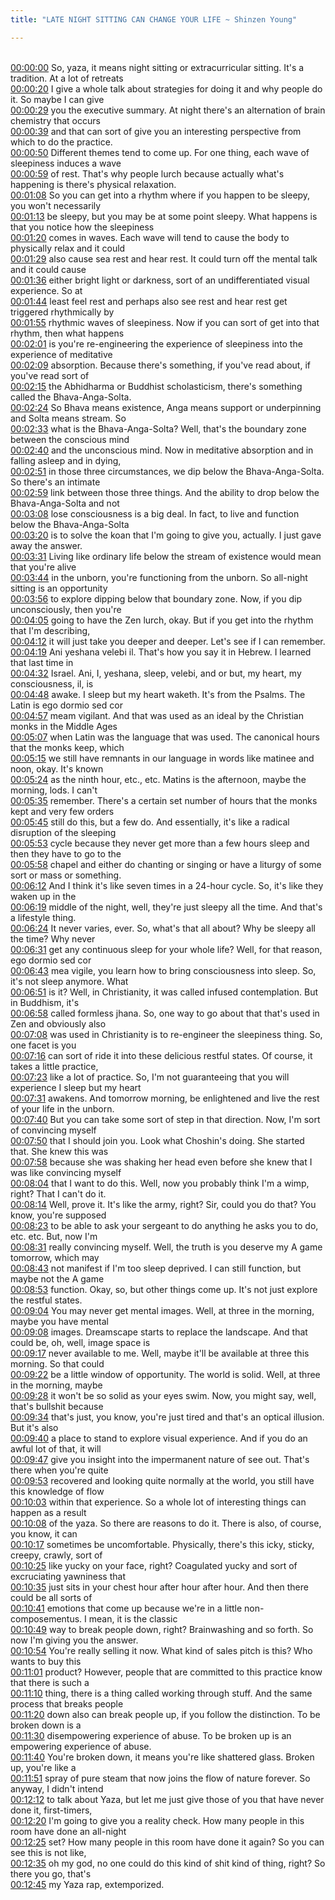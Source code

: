 ```yaml
---
title: "LATE NIGHT SITTING CAN CHANGE YOUR LIFE ~ Shinzen Young"

---
```

<br>[00:00:00](https://www.youtube.com/watch?v=64BBTV3FOc4&t=0)   So, yaza, it means night sitting or extracurricular sitting. It's a tradition. At a lot of retreats 
<br>[00:00:20](https://www.youtube.com/watch?v=64BBTV3FOc4&t=20)   I give a whole talk about strategies for doing it and why people do it. So maybe I can give 
<br>[00:00:29](https://www.youtube.com/watch?v=64BBTV3FOc4&t=29)   you the executive summary. At night there's an alternation of brain chemistry that occurs 
<br>[00:00:39](https://www.youtube.com/watch?v=64BBTV3FOc4&t=39)   and that can sort of give you an interesting perspective from which to do the practice. 
<br>[00:00:50](https://www.youtube.com/watch?v=64BBTV3FOc4&t=50)   Different themes tend to come up. For one thing, each wave of sleepiness induces a wave 
<br>[00:00:59](https://www.youtube.com/watch?v=64BBTV3FOc4&t=59)   of rest. That's why people lurch because actually what's happening is there's physical relaxation. 
<br>[00:01:08](https://www.youtube.com/watch?v=64BBTV3FOc4&t=68)   So you can get into a rhythm where if you happen to be sleepy, you won't necessarily 
<br>[00:01:13](https://www.youtube.com/watch?v=64BBTV3FOc4&t=73)   be sleepy, but you may be at some point sleepy. What happens is that you notice how the sleepiness 
<br>[00:01:20](https://www.youtube.com/watch?v=64BBTV3FOc4&t=80)   comes in waves. Each wave will tend to cause the body to physically relax and it could 
<br>[00:01:29](https://www.youtube.com/watch?v=64BBTV3FOc4&t=89)   also cause sea rest and hear rest. It could turn off the mental talk and it could cause 
<br>[00:01:36](https://www.youtube.com/watch?v=64BBTV3FOc4&t=96)   either bright light or darkness, sort of an undifferentiated visual experience. So at 
<br>[00:01:44](https://www.youtube.com/watch?v=64BBTV3FOc4&t=104)   least feel rest and perhaps also see rest and hear rest get triggered rhythmically by 
<br>[00:01:55](https://www.youtube.com/watch?v=64BBTV3FOc4&t=115)   rhythmic waves of sleepiness. Now if you can sort of get into that rhythm, then what happens 
<br>[00:02:01](https://www.youtube.com/watch?v=64BBTV3FOc4&t=121)   is you're re-engineering the experience of sleepiness into the experience of meditative 
<br>[00:02:09](https://www.youtube.com/watch?v=64BBTV3FOc4&t=129)   absorption. Because there's something, if you've read about, if you've read sort of 
<br>[00:02:15](https://www.youtube.com/watch?v=64BBTV3FOc4&t=135)   the Abhidharma or Buddhist scholasticism, there's something called the Bhava-Anga-Solta. 
<br>[00:02:24](https://www.youtube.com/watch?v=64BBTV3FOc4&t=144)   So Bhava means existence, Anga means support or underpinning and Solta means stream. So 
<br>[00:02:33](https://www.youtube.com/watch?v=64BBTV3FOc4&t=153)   what is the Bhava-Anga-Solta? Well, that's the boundary zone between the conscious mind 
<br>[00:02:40](https://www.youtube.com/watch?v=64BBTV3FOc4&t=160)   and the unconscious mind. Now in meditative absorption and in falling asleep and in dying, 
<br>[00:02:51](https://www.youtube.com/watch?v=64BBTV3FOc4&t=171)   in those three circumstances, we dip below the Bhava-Anga-Solta. So there's an intimate 
<br>[00:02:59](https://www.youtube.com/watch?v=64BBTV3FOc4&t=179)   link between those three things. And the ability to drop below the Bhava-Anga-Solta and not 
<br>[00:03:08](https://www.youtube.com/watch?v=64BBTV3FOc4&t=188)   lose consciousness is a big deal. In fact, to live and function below the Bhava-Anga-Solta 
<br>[00:03:20](https://www.youtube.com/watch?v=64BBTV3FOc4&t=200)   is to solve the koan that I'm going to give you, actually. I just gave away the answer. 
<br>[00:03:31](https://www.youtube.com/watch?v=64BBTV3FOc4&t=211)   Living like ordinary life below the stream of existence would mean that you're alive 
<br>[00:03:44](https://www.youtube.com/watch?v=64BBTV3FOc4&t=224)   in the unborn, you're functioning from the unborn. So all-night sitting is an opportunity 
<br>[00:03:56](https://www.youtube.com/watch?v=64BBTV3FOc4&t=236)   to explore dipping below that boundary zone. Now, if you dip unconsciously, then you're 
<br>[00:04:05](https://www.youtube.com/watch?v=64BBTV3FOc4&t=245)   going to have the Zen lurch, okay. But if you get into the rhythm that I'm describing, 
<br>[00:04:12](https://www.youtube.com/watch?v=64BBTV3FOc4&t=252)   it will just take you deeper and deeper. Let's see if I can remember. 
<br>[00:04:19](https://www.youtube.com/watch?v=64BBTV3FOc4&t=259)   Ani yeshana velebi il. That's how you say it in Hebrew. I learned that last time in 
<br>[00:04:32](https://www.youtube.com/watch?v=64BBTV3FOc4&t=272)   Israel. Ani, I, yeshana, sleep, velebi, and or but, my heart, my consciousness, il, is 
<br>[00:04:48](https://www.youtube.com/watch?v=64BBTV3FOc4&t=288)   awake. I sleep but my heart waketh. It's from the Psalms. The Latin is ego dormio sed cor 
<br>[00:04:57](https://www.youtube.com/watch?v=64BBTV3FOc4&t=297)   meam vigilant. And that was used as an ideal by the Christian monks in the Middle Ages 
<br>[00:05:07](https://www.youtube.com/watch?v=64BBTV3FOc4&t=307)   when Latin was the language that was used. The canonical hours that the monks keep, which 
<br>[00:05:15](https://www.youtube.com/watch?v=64BBTV3FOc4&t=315)   we still have remnants in our language in words like matinee and noon, okay. It's known 
<br>[00:05:24](https://www.youtube.com/watch?v=64BBTV3FOc4&t=324)   as the ninth hour, etc., etc. Matins is the afternoon, maybe the morning, lods. I can't 
<br>[00:05:35](https://www.youtube.com/watch?v=64BBTV3FOc4&t=335)   remember. There's a certain set number of hours that the monks kept and very few orders 
<br>[00:05:45](https://www.youtube.com/watch?v=64BBTV3FOc4&t=345)   still do this, but a few do. And essentially, it's like a radical disruption of the sleeping 
<br>[00:05:53](https://www.youtube.com/watch?v=64BBTV3FOc4&t=353)   cycle because they never get more than a few hours sleep and then they have to go to the 
<br>[00:05:58](https://www.youtube.com/watch?v=64BBTV3FOc4&t=358)   chapel and either do chanting or singing or have a liturgy of some sort or mass or something. 
<br>[00:06:12](https://www.youtube.com/watch?v=64BBTV3FOc4&t=372)   And I think it's like seven times in a 24-hour cycle. So, it's like they waken up in the 
<br>[00:06:19](https://www.youtube.com/watch?v=64BBTV3FOc4&t=379)   middle of the night, well, they're just sleepy all the time. And that's a lifestyle thing. 
<br>[00:06:24](https://www.youtube.com/watch?v=64BBTV3FOc4&t=384)   It never varies, ever. So, what's that all about? Why be sleepy all the time? Why never 
<br>[00:06:31](https://www.youtube.com/watch?v=64BBTV3FOc4&t=391)   get any continuous sleep for your whole life? Well, for that reason, ego dormio sed cor 
<br>[00:06:43](https://www.youtube.com/watch?v=64BBTV3FOc4&t=403)   mea vigile, you learn how to bring consciousness into sleep. So, it's not sleep anymore. What 
<br>[00:06:51](https://www.youtube.com/watch?v=64BBTV3FOc4&t=411)   is it? Well, in Christianity, it was called infused contemplation. But in Buddhism, it's 
<br>[00:06:58](https://www.youtube.com/watch?v=64BBTV3FOc4&t=418)   called formless jhana. So, one way to go about that that's used in Zen and obviously also 
<br>[00:07:08](https://www.youtube.com/watch?v=64BBTV3FOc4&t=428)   was used in Christianity is to re-engineer the sleepiness thing. So, one facet is you 
<br>[00:07:16](https://www.youtube.com/watch?v=64BBTV3FOc4&t=436)   can sort of ride it into these delicious restful states. Of course, it takes a little practice, 
<br>[00:07:23](https://www.youtube.com/watch?v=64BBTV3FOc4&t=443)   like a lot of practice. So, I'm not guaranteeing that you will experience I sleep but my heart 
<br>[00:07:31](https://www.youtube.com/watch?v=64BBTV3FOc4&t=451)   awakens. And tomorrow morning, be enlightened and live the rest of your life in the unborn. 
<br>[00:07:40](https://www.youtube.com/watch?v=64BBTV3FOc4&t=460)   But you can take some sort of step in that direction. Now, I'm sort of convincing myself 
<br>[00:07:50](https://www.youtube.com/watch?v=64BBTV3FOc4&t=470)   that I should join you. Look what Choshin's doing. She started that. She knew this was 
<br>[00:07:58](https://www.youtube.com/watch?v=64BBTV3FOc4&t=478)   because she was shaking her head even before she knew that I was like convincing myself 
<br>[00:08:04](https://www.youtube.com/watch?v=64BBTV3FOc4&t=484)   that I want to do this. Well, now you probably think I'm a wimp, right? That I can't do it. 
<br>[00:08:14](https://www.youtube.com/watch?v=64BBTV3FOc4&t=494)   Well, prove it. It's like the army, right? Sir, could you do that? You know, you're supposed 
<br>[00:08:23](https://www.youtube.com/watch?v=64BBTV3FOc4&t=503)   to be able to ask your sergeant to do anything he asks you to do, etc. etc. But, now I'm 
<br>[00:08:31](https://www.youtube.com/watch?v=64BBTV3FOc4&t=511)   really convincing myself. Well, the truth is you deserve my A game tomorrow, which may 
<br>[00:08:43](https://www.youtube.com/watch?v=64BBTV3FOc4&t=523)   not manifest if I'm too sleep deprived. I can still function, but maybe not the A game 
<br>[00:08:53](https://www.youtube.com/watch?v=64BBTV3FOc4&t=533)   function. Okay, so, but other things come up. It's not just explore the restful states. 
<br>[00:09:04](https://www.youtube.com/watch?v=64BBTV3FOc4&t=544)   You may never get mental images. Well, at three in the morning, maybe you have mental 
<br>[00:09:08](https://www.youtube.com/watch?v=64BBTV3FOc4&t=548)   images. Dreamscape starts to replace the landscape. And that could be, oh, well, image space is 
<br>[00:09:17](https://www.youtube.com/watch?v=64BBTV3FOc4&t=557)   never available to me. Well, maybe it'll be available at three this morning. So that could 
<br>[00:09:22](https://www.youtube.com/watch?v=64BBTV3FOc4&t=562)   be a little window of opportunity. The world is solid. Well, at three in the morning, maybe 
<br>[00:09:28](https://www.youtube.com/watch?v=64BBTV3FOc4&t=568)   it won't be so solid as your eyes swim. Now, you might say, well, that's bullshit because 
<br>[00:09:34](https://www.youtube.com/watch?v=64BBTV3FOc4&t=574)   that's just, you know, you're just tired and that's an optical illusion. But it's also 
<br>[00:09:40](https://www.youtube.com/watch?v=64BBTV3FOc4&t=580)   a place to stand to explore visual experience. And if you do an awful lot of that, it will 
<br>[00:09:47](https://www.youtube.com/watch?v=64BBTV3FOc4&t=587)   give you insight into the impermanent nature of see out. That's there when you're quite 
<br>[00:09:53](https://www.youtube.com/watch?v=64BBTV3FOc4&t=593)   recovered and looking quite normally at the world, you still have this knowledge of flow 
<br>[00:10:03](https://www.youtube.com/watch?v=64BBTV3FOc4&t=603)   within that experience. So a whole lot of interesting things can happen as a result 
<br>[00:10:08](https://www.youtube.com/watch?v=64BBTV3FOc4&t=608)   of the yaza. So there are reasons to do it. There is also, of course, you know, it can 
<br>[00:10:17](https://www.youtube.com/watch?v=64BBTV3FOc4&t=617)   sometimes be uncomfortable. Physically, there's this icky, sticky, creepy, crawly, sort of 
<br>[00:10:25](https://www.youtube.com/watch?v=64BBTV3FOc4&t=625)   like yucky on your face, right? Coagulated yucky and sort of excruciating yawniness that 
<br>[00:10:35](https://www.youtube.com/watch?v=64BBTV3FOc4&t=635)   just sits in your chest hour after hour after hour. And then there could be all sorts of 
<br>[00:10:41](https://www.youtube.com/watch?v=64BBTV3FOc4&t=641)   emotions that come up because we're in a little non-composementus. I mean, it is the classic 
<br>[00:10:49](https://www.youtube.com/watch?v=64BBTV3FOc4&t=649)   way to break people down, right? Brainwashing and so forth. So now I'm giving you the answer. 
<br>[00:10:54](https://www.youtube.com/watch?v=64BBTV3FOc4&t=654)   You're really selling it now. What kind of sales pitch is this? Who wants to buy this 
<br>[00:11:01](https://www.youtube.com/watch?v=64BBTV3FOc4&t=661)   product? However, people that are committed to this practice know that there is such a 
<br>[00:11:10](https://www.youtube.com/watch?v=64BBTV3FOc4&t=670)   thing, there is a thing called working through stuff. And the same process that breaks people 
<br>[00:11:20](https://www.youtube.com/watch?v=64BBTV3FOc4&t=680)   down also can break people up, if you follow the distinction. To be broken down is a 
<br>[00:11:30](https://www.youtube.com/watch?v=64BBTV3FOc4&t=690)   disempowering experience of abuse. To be broken up is an empowering experience of abuse. 
<br>[00:11:40](https://www.youtube.com/watch?v=64BBTV3FOc4&t=700)   You're broken down, it means you're like shattered glass. Broken up, you're like a 
<br>[00:11:51](https://www.youtube.com/watch?v=64BBTV3FOc4&t=711)   spray of pure steam that now joins the flow of nature forever. So anyway, I didn't intend 
<br>[00:12:12](https://www.youtube.com/watch?v=64BBTV3FOc4&t=732)   to talk about Yaza, but let me just give those of you that have never done it, first-timers, 
<br>[00:12:20](https://www.youtube.com/watch?v=64BBTV3FOc4&t=740)   I'm going to give you a reality check. How many people in this room have done an all-night 
<br>[00:12:25](https://www.youtube.com/watch?v=64BBTV3FOc4&t=745)   set? How many people in this room have done it again? So you can see this is not like, 
<br>[00:12:35](https://www.youtube.com/watch?v=64BBTV3FOc4&t=755)   oh my god, no one could do this kind of shit kind of thing, right? So there you go, that's 
<br>[00:12:45](https://www.youtube.com/watch?v=64BBTV3FOc4&t=765)   my Yaza rap, extemporized. 
<br>
